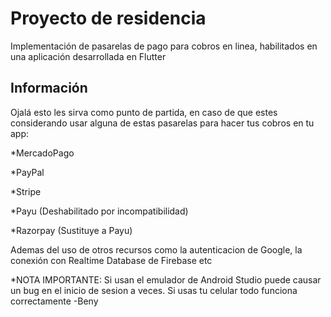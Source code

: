 # Proyecto de residencia

Implementación de pasarelas de pago para cobros en linea, habilitados en una aplicación desarrollada en Flutter

## Información

Ojalá esto les sirva como punto de partida, en caso de que estes considerando usar alguna de estas pasarelas para hacer tus cobros en tu app:


*MercadoPago

*PayPal

*Stripe

*Payu (Deshabilitado por incompatibilidad)

*Razorpay (Sustituye a Payu)




Ademas del uso de otros recursos como la autenticacion de Google, la conexión con Realtime Database de Firebase etc


*NOTA IMPORTANTE: Si usan el emulador de Android Studio puede causar un bug en el inicio de sesion a veces. Si usas tu celular todo funciona correctamente
-Beny
